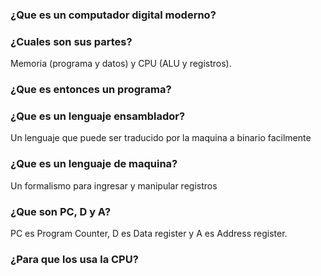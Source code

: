 ### ¿Que es un computador digital moderno?


### ¿Cuales son sus partes?
Memoria (programa y datos) y CPU (ALU y registros).

### ¿Que es entonces un programa?


### ¿Que es un lenguaje ensamblador?
Un lenguaje que puede ser traducido por la maquina a binario facilmente

### ¿Que es un lenguaje de maquina?
Un formalismo para ingresar y manipular registros

### ¿Que son PC, D y A?
PC es Program Counter, D es Data register y A es Address register.

### ¿Para que los usa la CPU?
